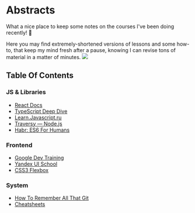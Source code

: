 # Abstracts

What a nice place to keep some notes on the courses I've been doing recently!  🍺

Here you may find extremely-shortened versions of lessons and some how-to, that keep my mind fresh after a pause, knowing I can revise tons of material in a matter of minutes.
![](https://media.giphy.com/media/NFA61GS9qKZ68/giphy.gif)

## Table Of Contents

### JS & Libraries

* [React Docs](/React/)
* [TypeScript Deep Dive](/TypeScript%20Deep%20Dive/)
* [Learn.Javascript.ru](/Learn%20Javascript/)
* [Traversy — Node.js](/Traversy/Node.js%20Crash%20Course/)
* [Habr: ES6 For Humans](/Articles/Habr%20%E2%80%94%20ES6%20for%20humans.md)

### Frontend

* [Google Dev Training](/Google%20Developers%20Training/)
* [Yandex UI School](/Yandex%20UI%20School/)
* [CSS3 Flexbox](/Articles/Scotch%20—%20A%20Guide%20To%20CSS3%20Flexbox.md)

### System

* [How To Remember All That Git](/How%20To/How-To-Github.md)
* [Cheatsheets](/Cheatsheet/)
